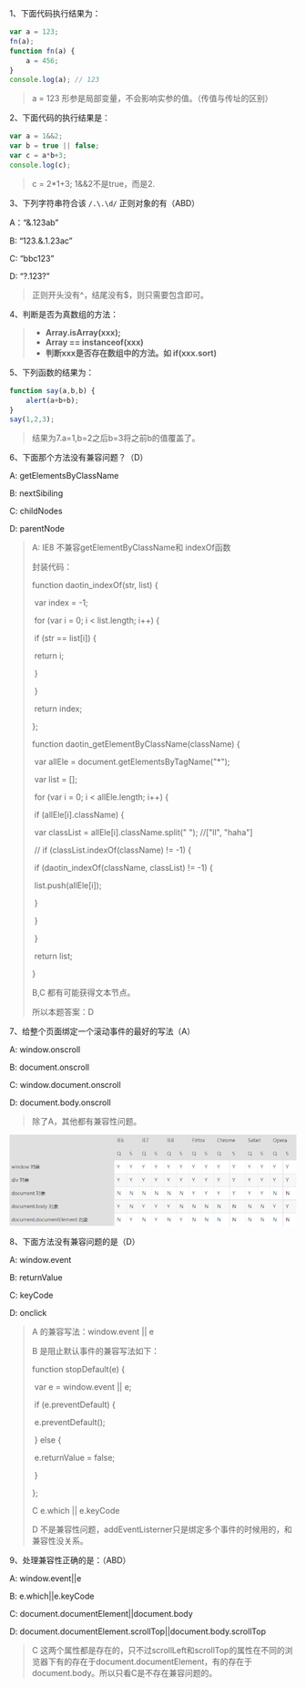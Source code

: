 1、下面代码执行结果为：

```js
var a = 123;
fn(a);
function fn(a) {
    a = 456;
}
console.log(a); // 123
```

> a = 123  形参是局部变量，不会影响实参的值。（传值与传址的区别）



2、下面代码的执行结果是：

```js
var a = 1&&2;
var b = true || false;
var c = a*b+3;
console.log(c); 
```

> c = 2*1+3; 1&&2不是true，而是2.



3、下列字符串符合该 `/.\.\d/` 正则对象的有（ABD）

A：“&.123ab”

B: “123.&.1.23ac”

C: “bbc123”

D: “?.123?”

> 正则开头没有^，结尾没有$，则只需要包含即可。 



4、判断是否为真数组的方法：

> - **Array.isArray(xxx);**
> - **Array == instanceof(xxx)**
> - **判断xxx是否存在数组中的方法。如 if(xxx.sort)**



5、下列函数的结果为：

```js
function say(a,b,b) {
    alert(a+b+b);
}
say(1,2,3);
```

> 结果为7.a=1,b=2之后b=3将之前b的值覆盖了。



6、下面那个方法没有兼容问题？（D）

A: getElementsByClassName

B: nextSibiling

C: childNodes

D: parentNode

> A: IE8 不兼容getElementByClassName和 indexOf函数 
>
> 封装代码：
>
> function daotin_indexOf(str, list) {
>
> ​    var index = -1;
>
> ​    for (var i = 0; i < list.length; i++) {
>
> ​        if (str == list[i]) {
>
> ​            return i;
>
> ​        }
>
> ​    }
>
> ​    return index;
>
> };
>
> function daotin_getElementByClassName(className) {
>
> ​    var allEle = document.getElementsByTagName("*");
>
> ​    var list = [];
>
> ​    for (var i = 0; i < allEle.length; i++) {
>
> ​        if (allEle[i].className) {
>
> ​            var classList = allEle[i].className.split(" "); //["ll", "haha"]
>
> ​            // if (classList.indexOf(className) != -1) {
>
> ​            if (daotin_indexOf(className, classList) != -1) {
>
> ​                list.push(allEle[i]);
>
> ​            }
>
> ​        }
>
> ​    }
>
> ​    return list;
>
> }
>
> B,C 都有可能获得文本节点。
>
> 所以本题答案：D



7、给整个页面绑定一个滚动事件的最好的写法（A）

A: window.onscroll

B: document.onscroll

C: window.document.onscroll

D: document.body.onscroll

> 除了A，其他都有兼容性问题。

![](images/1.png)



8、下面方法没有兼容问题的是（D）

A: window.event

B: returnValue

C: keyCode

D: onclick

> A 的兼容写法：window.event || e
>
> B 是阻止默认事件的兼容写法如下：
>
> function stopDefault(e) {
>
> ​    var e = window.event || e;
>
> ​    if (e.preventDefault) {
>
> ​        e.preventDefault();
>
> ​    } else {
>
> ​        e.returnValue = false;
>
> ​    }
>
> };
>
> C e.which || e.keyCode
>
> D 不是兼容性问题，addEventListerner只是绑定多个事件的时候用的，和兼容性没关系。



9、处理兼容性正确的是：（ABD）

A: window.event||e

B: e.which||e.keyCode

C: document.documentElement||document.body

D: document.documentElement.scrollTop||document.body.scrollTop

> C 这两个属性都是存在的，只不过scrollLeft和scrollTop的属性在不同的浏览器下有的存在于document.documentElement，有的存在于document.body。所以只看C是不存在兼容问题的。

